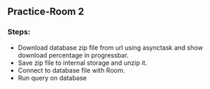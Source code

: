 ## Practice-Room 2

### Steps:

- Download database zip file from url using asynctask and show download percentage in progressbar.
- Save zip file to internal storage and unzip it.
- Connect to database file with Room.
- Run query on database
